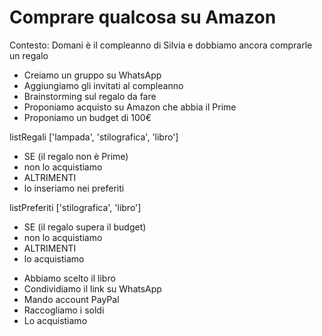 # Comprare qualcosa su Amazon

Contesto: 
Domani è il compleanno di Silvia e dobbiamo ancora comprarle un regalo

- Creiamo un gruppo su WhatsApp
- Aggiungiamo gli invitati al compleanno
- Brainstorming sul regalo da fare
- Proponiamo acquisto su Amazon che abbia il Prime
- Proponiamo un budget di 100€

<!-- Lista regali -->

listRegali ['lampada', 'stilografica', 'libro']

- SE (il regalo non è Prime)
 - non lo acquistiamo  
- ALTRIMENTI
 - lo inseriamo nei preferiti

<!-- Lista preferiti <3 -->

listPreferiti ['stilografica', 'libro']

- SE (il regalo supera il budget)
 - non lo acquistiamo
- ALTRIMENTI 
 - lo acquistiamo

<!-- Finish -->

- Abbiamo scelto il libro
- Condividiamo il link su WhatsApp
- Mando account PayPal
- Raccogliamo i soldi
- Lo acquistiamo 







